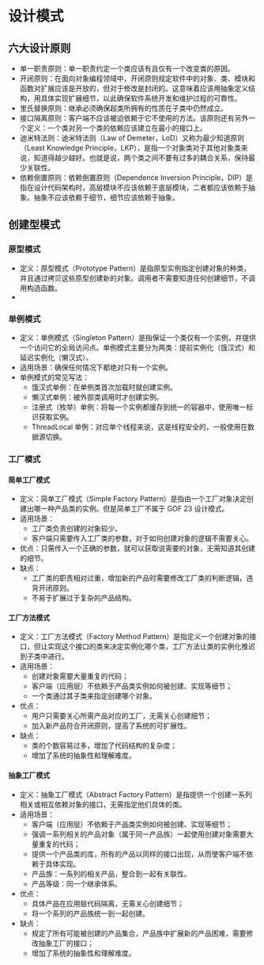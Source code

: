 # 设计模式
## 六大设计原则
- 单一职责原则：单一职责约定一个类应该有且仅有一个改变类的原因。
- 开闭原则：在面向对象编程领域中，开闭原则规定软件中的对象、类、模块和函数对扩展应该是开放的，但对于修改是封闭的。这意味着应该用抽象定义结构，用具体实现扩展细节，以此确保软件系统开发和维护过程的可靠性。
- 里氏替换原则：继承必须确保超类所拥有的性质在子类中仍然成立。
- 接口隔离原则：客户端不应该被迫依赖于它不使用的方法。该原则还有另外一个定义：一个类对另一个类的依赖应该建立在最小的接口上。
- 迪米特法则：迪米特法则（Law of Demeter，LoD）又称为最少知道原则（Least Knowledge Principle，LKP），是指一个对象类对于其他对象类来说，知道得越少越好。也就是说，两个类之间不要有过多的耦合关系，保持最少关联性。
- 依赖倒置原则：依赖倒置原则（Dependence Inversion Principle，DIP）是指在设计代码架构时，高层模块不应该依赖于底层模块，二者都应该依赖于抽象。抽象不应该依赖于细节，细节应该依赖于抽象。
## 创建型模式
### 原型模式
- 定义：原型模式（Prototype Pattern）是指原型实例指定创建对象的种类，并且通过拷贝这些原型创建新的对象。调用者不需要知道任何创建细节，不调用构造函数。
- 


### 单例模式
- 定义：单例模式（Singleton Pattern）是指保证一个类仅有一个实例，并提供一个访问它的全局访问点。单例模式主要分为两类：提前实例化（饿汉式）和延迟实例化（懒汉式）。
- 适用场景：确保任何情况下都绝对只有一个实例。
- 单例模式的常见写法：
  - 饿汉式单例：在单例类首次加载时就创建实例。
  - 懒汉式单例：被外部类调用时才创建实例。
  - 注册式（枚举）单例：将每一个实例都缓存到统一的容器中，使用唯一标识获取实例。
  - ThreadLocal 单例：对应单个线程来说，这是线程安全的，一般使用在数据源切换。


### 工厂模式
#### 简单工厂模式
- 定义：简单工厂模式（Simple Factory Pattern）是指由一个工厂对象决定创建出哪一种产品类的实例。但是简单工厂不属于 GOF 23  设计模式。
- 适用场景：
  - 工厂类负责创建的对象较少。
  - 客户端只需要传入工厂类的参数，对于如何创建对象的逻辑不需要关心。
- 优点：只需传入一个正确的参数，就可以获取说需要的对象，无需知道其创建的细节。
- 缺点：
  - 工厂类的职责相对过重，增加新的产品时需要修改工厂类的判断逻辑，违背开闭原则。
  - 不易于扩展过于复杂的产品结构。

#### 工厂方法模式
- 定义：工厂方法模式（Factory Method Pattern）是指定义一个创建对象的接口，但让实现这个接口的类来决定实例化哪个类，工厂方法让类的实例化推迟到子类中进行。
- 适用场景：
  - 创建对象需要大量重复的代码；
  - 客户端（应用层）不依赖于产品类实例如何被创建、实现等细节；
  - 一个类通过其子类来指定创建哪个对象。
- 优点：
  - 用户只需要关心所需产品对应的工厂，无需关心创建细节；
  - 加入新产品符合开闭原则，提高了系统的可扩展性。
- 缺点：
  - 类的个数容易过多，增加了代码结构的复杂度；
  - 增加了系统的抽象性和理解难度。

#### 抽象工厂模式
- 定义：抽象工厂模式（Abstract Factory Pattern）是指提供一个创建一系列相关或相互依赖对象的接口，无需指定他们具体的类。
- 适用场景：
  - 客户端（应用层）不依赖于产品类实例如何被创建、实现等细节；
  - 强调一系列相关的产品对象（属于同一产品族）一起使用创建对象需要大量重复的代码；
  - 提供一个产品类的库，所有的产品以同样的接口出现，从而使客户端不依赖于具体实现。
  - 产品族：一系列的相关产品，整合到一起有关联性。
  - 产品等级：同一个继承体系。
- 优点：
  - 具体产品在应用层代码隔离，无需关心创建细节；
  - 将一个系列的产品族统一到一起创建。
- 缺点：
  - 规定了所有可能被创建的产品集合，产品族中扩展新的产品困难，需要修改抽象工厂的接口；
  - 增加了系统的抽象性和理解难度。



















